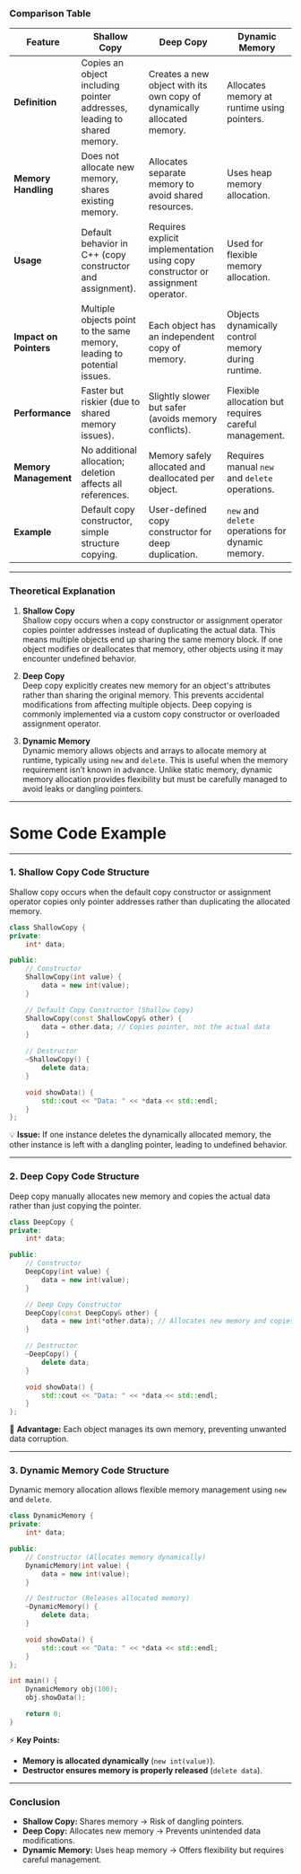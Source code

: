 ### **Comparison Table**

| Feature            | **Shallow Copy**                              | **Deep Copy**                                      | **Dynamic Memory**                         |
|-------------------|------------------------------------|--------------------------------------|--------------------------------|
| **Definition**   | Copies an object including pointer addresses, leading to shared memory. | Creates a new object with its own copy of dynamically allocated memory. | Allocates memory at runtime using pointers. |
| **Memory Handling** | Does not allocate new memory, shares existing memory. | Allocates separate memory to avoid shared resources. | Uses heap memory allocation. |
| **Usage** | Default behavior in C++ (copy constructor and assignment). | Requires explicit implementation using copy constructor or assignment operator. | Used for flexible memory allocation. |
| **Impact on Pointers** | Multiple objects point to the same memory, leading to potential issues. | Each object has an independent copy of memory. | Objects dynamically control memory during runtime. |
| **Performance** | Faster but riskier (due to shared memory issues). | Slightly slower but safer (avoids memory conflicts). | Flexible allocation but requires careful management. |
| **Memory Management** | No additional allocation; deletion affects all references. | Memory safely allocated and deallocated per object. | Requires manual `new` and `delete` operations. |
| **Example** | Default copy constructor, simple structure copying. | User-defined copy constructor for deep duplication. | `new` and `delete` operations for dynamic memory. |

---

### **Theoretical Explanation**
1. **Shallow Copy**  
   Shallow copy occurs when a copy constructor or assignment operator copies pointer addresses instead of duplicating the actual data. This means multiple objects end up sharing the same memory block. If one object modifies or deallocates that memory, other objects using it may encounter undefined behavior.

2. **Deep Copy**  
   Deep copy explicitly creates new memory for an object's attributes rather than sharing the original memory. This prevents accidental modifications from affecting multiple objects. Deep copying is commonly implemented via a custom copy constructor or overloaded assignment operator.

3. **Dynamic Memory**  
   Dynamic memory allows objects and arrays to allocate memory at runtime, typically using `new` and `delete`. This is useful when the memory requirement isn’t known in advance. Unlike static memory, dynamic memory allocation provides flexibility but must be carefully managed to avoid leaks or dangling pointers.

---
# Some Code Example
---

### **1. Shallow Copy Code Structure**
Shallow copy occurs when the default copy constructor or assignment operator copies only pointer addresses rather than duplicating the allocated memory.

```cpp
class ShallowCopy {
private:
    int* data;

public:
    // Constructor
    ShallowCopy(int value) {
        data = new int(value);
    }

    // Default Copy Constructor (Shallow Copy)
    ShallowCopy(const ShallowCopy& other) {
        data = other.data; // Copies pointer, not the actual data
    }

    // Destructor
    ~ShallowCopy() {
        delete data;
    }

    void showData() {
        std::cout << "Data: " << *data << std::endl;
    }
};
```

💡 **Issue:** If one instance deletes the dynamically allocated memory, the other instance is left with a dangling pointer, leading to undefined behavior.

---

### **2. Deep Copy Code Structure**
Deep copy manually allocates new memory and copies the actual data rather than just copying the pointer.

```cpp
class DeepCopy {
private:
    int* data;

public:
    // Constructor
    DeepCopy(int value) {
        data = new int(value);
    }

    // Deep Copy Constructor
    DeepCopy(const DeepCopy& other) {
        data = new int(*other.data); // Allocates new memory and copies data
    }

    // Destructor
    ~DeepCopy() {
        delete data;
    }

    void showData() {
        std::cout << "Data: " << *data << std::endl;
    }
};
```

🔹 **Advantage:** Each object manages its own memory, preventing unwanted data corruption.

---

### **3. Dynamic Memory Code Structure**
Dynamic memory allocation allows flexible memory management using `new` and `delete`.

```cpp
class DynamicMemory {
private:
    int* data;

public:
    // Constructor (Allocates memory dynamically)
    DynamicMemory(int value) {
        data = new int(value);
    }

    // Destructor (Releases allocated memory)
    ~DynamicMemory() {
        delete data;
    }

    void showData() {
        std::cout << "Data: " << *data << std::endl;
    }
};

int main() {
    DynamicMemory obj(100);
    obj.showData();

    return 0;
}
```

⚡ **Key Points:**  
- **Memory is allocated dynamically** (`new int(value)`).
- **Destructor ensures memory is properly released** (`delete data`).

---

### **Conclusion**
- **Shallow Copy:** Shares memory → Risk of dangling pointers.
- **Deep Copy:** Allocates new memory → Prevents unintended data modifications.
- **Dynamic Memory:** Uses heap memory → Offers flexibility but requires careful management.
